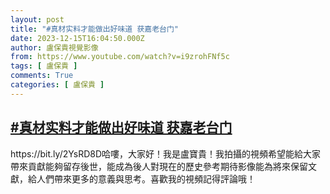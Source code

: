```yaml
---
layout: post
title: "#真材实料才能做出好味道 获嘉老台门"
date: 2023-12-15T16:04:50.000Z
author: 盧保貴視覺影像
from: https://www.youtube.com/watch?v=i9zrohFNf5c
tags: [ 盧保貴 ]
comments: True
categories: [ 盧保貴 ]
---
```

<!--1702656290000-->
[#真材实料才能做出好味道 获嘉老台门](https://www.youtube.com/watch?v=i9zrohFNf5c)
------

<div>
https://bit.ly/2YsRD8D哈嘍，大家好！我是盧寶貴！我拍攝的視頻希望能給大家帶來貢獻能夠留存後世，能成為後人對現在的歷史參考期待影像能為將來保留文獻，給人們帶來更多的意義與思考。喜歡我的視頻記得評論哦！
</div>
